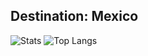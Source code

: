 
## Destination: Mexico
![Stats](https://github-readme-stats.vercel.app/api?username=LuK050&count_private=true&show_icons=true&theme=dark&locale=ru)
![Top Langs](https://github-readme-stats.vercel.app/api/top-langs/?username=LuK050&theme=dark&locale=ru)
